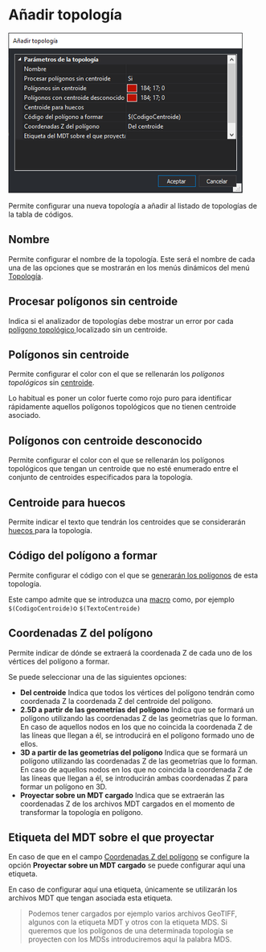 # Añadir topología

![Cuadro de di&#xE1;logo A&#xF1;adir Topolog&#xED;a](../../../../../.gitbook/assets/cuadrodialogoanadirtopologia.png)

Permite configurar una nueva topología a añadir al listado de topologías de la tabla de códigos.

## Nombre

Permite configurar el nombre de la topología. Este será el nombre de cada una de las opciones que se mostrarán en los menús dinámicos del menú [Topología](../../../digi3d.net/ventana-de-dibujo/menus/topologia.md).

## Procesar polígonos sin centroide

Indica si el analizador de topologías debe mostrar un error por cada [polígono topológico ](poligonos-topologicos.md)localizado sin un centroide.

## Polígonos sin centroide

Permite configurar el color con el que se rellenarán los _polígonos topológicos_ sin [centroide](centroide.md).

Lo habitual es poner un color fuerte como rojo puro para identificar rápidamente aquellos polígonos topológicos que no tienen centroide asociado.

## Polígonos con centroide desconocido

Permite configurar el color con el que se rellenarán los polígonos topológicos que tengan un centroide que no esté enumerado entre el conjunto de centroides especificados para la topología.

## Centroide para huecos

Permite indicar el texto que tendrán los centroides que se considerarán [huecos ](centroide.md#huecos)para la topología.

## Código del polígono a formar

Permite configurar el código con el que se [generarán los polígonos](../../../digi3d.net/ventana-de-dibujo/menus/topologia.md#transformacion-de-topologias-en-poligonos) de esta topología.

Este campo admite que se introduzca una [macro](../../../digi3d.net/macros.md) como, por ejemplo `$(CodigoCentroide)`o `$(TextoCentroide)`

## Coordenadas Z del polígono

Permite indicar de dónde se extraerá la coordenada Z de cada uno de los vértices del polígono a formar.

Se puede seleccionar una de las siguientes opciones:

* **Del centroide** Indica que todos los vértices del polígono tendrán como coordenada Z la coordenada Z del centroide del polígono.
* **2.5D a partir de las geometrías del polígono** Indica que se formará un polígono utilizando las coordenadas Z de las geometrías que lo forman. En caso de aquellos nodos en los que no coincida la coordenada Z de las líneas que llegan a él, se introducirá en el polígono formado uno de ellos.
* **3D a partir de las geometrías del polígono** Indica que se formará un polígono utilizando las coordenadas Z de las geometrías que lo forman. En caso de aquellos nodos en los que no coincida la coordenada Z de las líneas que llegan a él, se introducirán ambas coordenadas Z para formar un polígono en 3D.
* **Proyectar sobre un MDT cargado** Indica que se extraerán las coordenadas Z de los archivos MDT cargados en el momento de transformar la topología en polígono.

## Etiqueta del MDT sobre el que proyectar

En caso de que en el campo [Coordenadas Z del polígono](anadir-topologia.md#coordenadas-z-del-poligono) se configure la opción **Proyectar sobre un MDT cargado** se puede configurar aquí una etiqueta.

En caso de configurar aquí una etiqueta, únicamente se utilizarán los archivos MDT que tengan asociada esta etiqueta.

> Podemos tener cargados por ejemplo varios archivos GeoTIFF, algunos con la etiqueta MDT y otros con la etiqueta MDS. Si queremos que los polígonos de una determinada topología se proyecten con los MDSs introduciremos aquí la palabra MDS.



